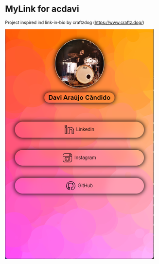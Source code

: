 MyLink for acdavi
=========================

Project inspired ind link-in-bio by craftzdog (https://www.craftz.dog/)

![thumbnail](./images/final_project.png)
